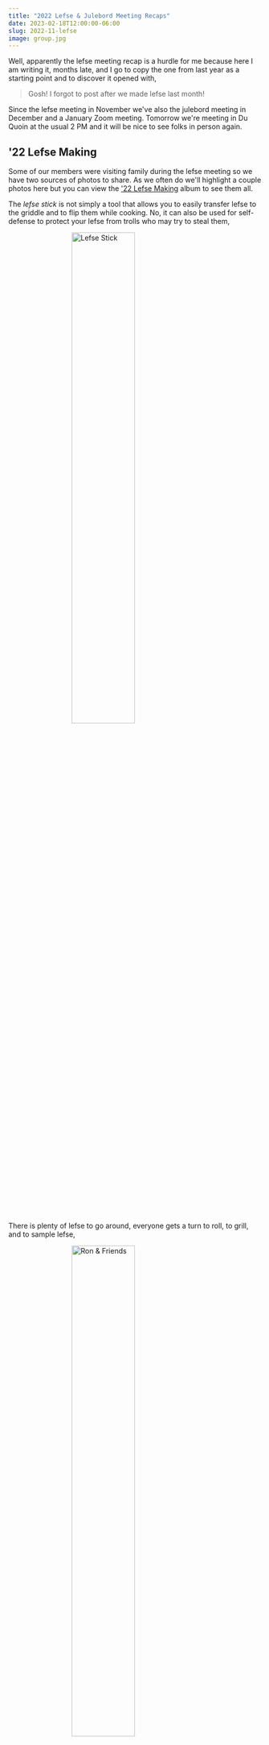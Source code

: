 ```yaml
---
title: "2022 Lefse & Julebord Meeting Recaps"
date: 2023-02-18T12:00:00-06:00
slug: 2022-11-lefse
image: group.jpg
---
```


Well, apparently the lefse meeting recap is a hurdle for me because here I am writing it, months late, and I go to copy the one from last year as a starting point and to discover it opened with,

> Gosh!  I forgot to post after we made lefse last month!
 
Since the lefse meeting in November we've also the julebord meeting in December and a January Zoom meeting.
Tomorrow we're meeting in Du Quoin at the usual 2 PM and it will be nice to see folks in person again.

## '22 Lefse Making

Some of our members were visiting family during the lefse meeting so we have two sources of photos to share.
As we often do we'll highlight a couple photos here but you can view the ['22 Lefse Making](https://photos.app.goo.gl/bHHreDucDkCpMriH6) album to see them all.

The _lefse stick_ is not simply a tool that allows you to easily transfer lefse to the griddle and to flip them while cooking.
No, it can also be used for self-defense to protect your lefse from trolls who may try to steal them,

<img style="display: block; margin-left: auto; margin-right: auto; width: 50%" src="/p/2022-11-lefse/stick.jpg" alt="Lefse Stick"/>

There is plenty of lefse to go around, everyone gets a turn to roll, to grill, and to sample lefse,

<img style="display: block; margin-left: auto; margin-right: auto; width: 50%" src="/p/2022-11-lefse/ron.jpg" alt="Ron & Friends"/>

## '22 Julebord

Checkout the ['22 Julebord](https://photos.app.goo.gl/P5H1FkC7VQ4ugzQh9) online album for all the julebord photos.

Kransekake is a traditional cake often prepared for Christmas, 

<img style="display: block; margin-left: auto; margin-right: auto; width: 50%" src="/p/2022-11-lefse/kransekake.jpg" alt="Kransekake"/>

We all love the food and confections but the meetings are really about the people and the stories and conversation we can exchange over them,

<img style="display: block; margin-left: auto; margin-right: auto; width: 50%" src="/p/2022-11-lefse/julebord.jpg" alt="Julebord"/>
